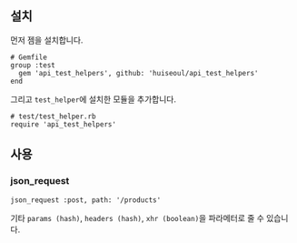 ## 설치

먼저 젬을 설치합니다.

```
# Gemfile
group :test
  gem 'api_test_helpers', github: 'huiseoul/api_test_helpers'
end
```

그리고 `test_helper`에 설치한 모듈을 추가합니다.

```
# test/test_helper.rb
require 'api_test_helpers'
```

## 사용

### json_request

```
json_request :post, path: '/products'
```

기타 `params (hash)`, `headers (hash)`, `xhr (boolean)`을 파라메터로 줄 수 있습니다.
